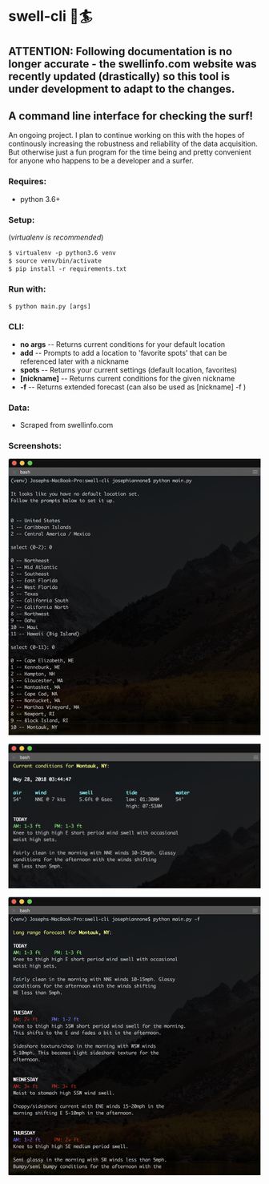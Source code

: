 # swell-cli :ocean::surfer:

## ATTENTION: Following documentation is no longer accurate - the swellinfo.com website was recently updated (drastically) so this tool is under development to adapt to the changes.

## A command line interface for checking the surf!

An ongoing project. I plan to continue working on this with the hopes of continously increasing the robustness and reliability of the data acquisition. But otherwise just a fun program for the time being and pretty convenient for anyone who happens to be a developer and a surfer.

### Requires:
- python 3.6+

### Setup:
(*virtualenv is recommended*)
```
$ virtualenv -p python3.6 venv
$ source venv/bin/activate
$ pip install -r requirements.txt
```
### Run with:
```
$ python main.py [args]
```

### CLI:
- **no args**    -- Returns current conditions for your default location
- **add**        -- Prompts to add a location to 'favorite spots' that can be referenced later with a nickname
- **spots**      -- Returns your current settings (default location, favorites)
- **[nickname]** -- Returns current conditions for the given nickname
- **-f**         -- Returns extended forecast (can also be used as [nickname] -f )

### Data:
- Scraped from swellinfo.com

### Screenshots:
![screenshot](img/screenshot2.png)

![screenshot](img/screenshot1.png)

![screenshot](img/screenshot3.png)
